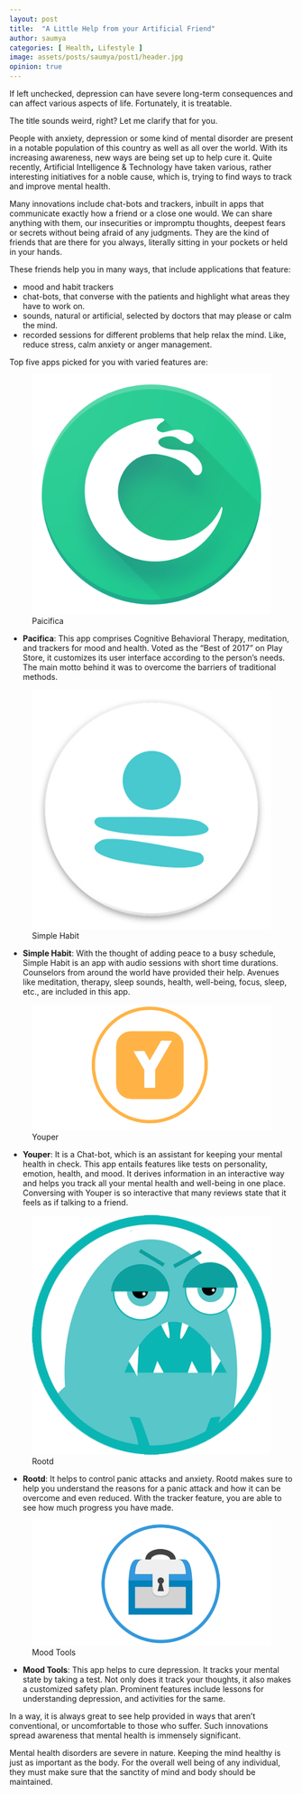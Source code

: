 ```yaml
---
layout: post
title:  "A Little Help from your Artificial Friend"
author: saumya
categories: [ Health, Lifestyle ]
image: assets/posts/saumya/post1/header.jpg
opinion: true
---
```


If left unchecked, depression can have severe long-term consequences and can affect various aspects of life. Fortunately, it is treatable.

The title sounds weird, right? Let me clarify that for you.

People with anxiety, depression or some kind of mental disorder are present in a notable population of this country as well as all over the world. With its increasing awareness, new ways are being set up to help cure it. Quite recently, Artificial Intelligence & Technology have taken various, rather interesting initiatives for a noble cause, which is, trying to find ways to track and improve mental health.

Many innovations include chat-bots and trackers, inbuilt in apps that communicate exactly how a friend or a close one would. We can share anything with them, our insecurities or impromptu thoughts, deepest fears or secrets without being afraid of any judgments. They are the kind of friends that are there for you always, literally sitting in your pockets or held in your hands.

These friends help you in many ways, that include applications that feature:
- mood and habit trackers
- chat-bots, that converse with the patients and highlight what areas they have to work on.
- sounds, natural or artificial, selected by doctors that may please or calm the mind.
- recorded sessions for different problems that help relax the mind. Like, reduce stress, calm anxiety or anger management.

Top five apps picked for you with varied features are:

<figure>
	<img class="post-image pslogo" src="assets/posts/saumya/post1/1.png">
	<figcaption>Paicifica</figcaption>
</figure>

- __Pacifica__: This app comprises Cognitive Behavioral Therapy, meditation, and trackers for mood and health. Voted as the “Best of 2017” on Play Store, it customizes its user interface according to the person’s needs. The main motto behind it was to overcome the barriers of traditional methods.

<figure>
	<img class="post-image pslogo" src="assets/posts/saumya/post1/2.png">
	<figcaption>Simple Habit</figcaption>
</figure>

- __Simple Habit__: With the thought of adding peace to a busy schedule, Simple Habit is an app with audio sessions with short time durations. Counselors from around the world have provided their help. Avenues like meditation, therapy, sleep sounds, health, well-being, focus, sleep, etc., are included in this app.

<figure>
	<img class="post-image pslogo" src="assets/posts/saumya/post1/3.png">
	<figcaption>Youper</figcaption>
</figure>

- __Youper__: It is a Chat-bot, which is an assistant for keeping your mental health in check. This app entails features like tests on personality, emotion, health, and mood. It derives information in an interactive way and helps you track all your mental health and well-being in one place. Conversing with Youper is so interactive that many reviews state that it feels as if talking to a friend.

<figure>
	<img class="post-image pslogo" src="assets/posts/saumya/post1/4.png">
	<figcaption>Rootd</figcaption>
</figure>


- __Rootd__: It helps to control panic attacks and anxiety. Rootd makes sure to help you understand the reasons for a panic attack and how it can be overcome and even reduced. With the tracker feature, you are able to see how much progress you have made.

<figure>
	<img class="post-image pslogo" src="assets/posts/saumya/post1/5.png">
	<figcaption>Mood Tools</figcaption>
</figure>

- __Mood Tools__: This app helps to cure depression. It tracks your mental state by taking a test. Not only does it track your thoughts, it also makes a customized safety plan. Prominent features include lessons for understanding depression, and activities for the same.

In a way, it is always great to see help provided in ways that aren’t conventional, or uncomfortable to those who suffer. Such innovations spread awareness that mental health is immensely significant.

Mental health disorders are severe in nature. Keeping the mind healthy is just as important as the body. For the overall well being of any individual, they must make sure that the sanctity of mind and body should be maintained.
